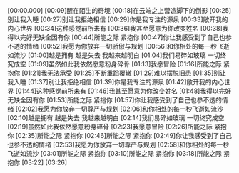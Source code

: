 [00:00.000]
[00:09]醒在陌生的奇境
[00:18]在云端之上营造脚下的倒影
[00:25]别让我入睡
[00:27]别让我拒绝相信
[00:29]你是我专注的源泉
[00:33]敞开我的内心世界
[00:34]这种感觉前所未有
[00:36]我甚至愿意为你改变姓名
[00:38]我得以完好无缺全因有你
[00:44]所能之际 紧抱你
[00:47]你让我感受到了自己也参不透的情绪
[00:52]我愿为你放弃一切骄傲与规划
[00:56]和你相处的每一秒飞逝如流沙
[01:00]越是拥有 越是失去 我越来越明白
[01:04]我们易碎如玻璃 一切终究成空
[01:09]虽然如此我依然愿意粉身碎骨
[01:13]我愿冒险
[01:16]所能之际 紧抱你
[01:21]我无法承受
[01:25]不断重蹈覆辙
[01:29]难以摆脱旧患
[01:35]别让我入睡
[01:37]别让我拒绝相信
[01:39]你是我专注的源泉
[01:42]敞开我的内心世界
[01:44]这种感觉前所未有
[01:46]我甚至愿意为你改变姓名
[01:48]我得以完好无缺全因有你
[01:53]所能之际 紧抱你
[01:57]你让我感受到了自己也参不透的情绪
[02:02]我愿为你放弃一切尊严与规划
[02:06]和你相处的每一秒飞逝如流沙
[02:10]越是拥有 越是失去 我越来越明白
[02:14]我们易碎如玻璃 一切终究成空
[02:19]虽然如此我依然愿意粉身碎骨
[02:23]我愿意冒险
[02:26]所能之际 紧抱你
[02:35]所能之际 紧抱你
[02:46]所能之际 紧抱你
[02:49]你让我感受到了自己也参不透的情绪
[02:53]我愿为你放弃一切尊严与规划
[02:58]和你相处的每一秒飞逝如流沙
[03:01]所能之际 紧抱你
[03:10]所能之际 紧抱你
[03:18]所能之际 紧抱你
[03:22]
[03:26]